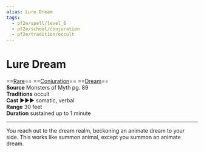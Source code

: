 ```yaml
---
alias: Lure Dream
tags:
  - pf2e/spell/level_6
  - pf2e/school/conjuration
  - pf2e/tradition/occult
---
```


# Lure Dream

==[Rare](Rare.md)== ==[Conjuration](Conjuration.md)== ==[Dream](Dream)==  
__Source__ Monsters of Myth pg. 89  
**Traditions** occult  
**Cast** ►►► somatic, verbal  
**Range** 30 feet  
**Duration** sustained up to 1 minute

---

You reach out to the dream realm, beckoning an animate dream to your side. This works like summon animal, except you summon an animate dream.
